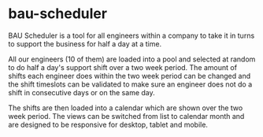 # bau-scheduler

BAU Scheduler is a tool for all engineers within a company to take it in turns to support the business for half a day at a time.

All our engineers (10 of them) are loaded into a pool and selected at random to do half a day's support shift over a two week period. The amount of shifts each engineer does within the two week period can be changed and the shift timeslots can be validated to make sure an engineer does not do a shift in consecutive days or on the same day.

The shifts are then loaded into a calendar which are shown over the two week period. The views can be switched from list to calendar month and are designed to be responsive for desktop, tablet and mobile.
